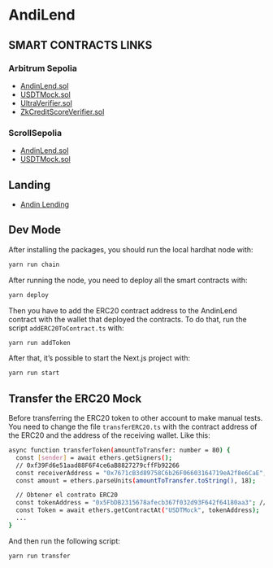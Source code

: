 # AndiLend

## SMART CONTRACTS LINKS

### Arbitrum Sepolia

- [AndinLend.sol](https://sepolia.arbiscan.io/address/0xaD71DC80911e819796C1Fe1dd846c50B53F857D8)
- [USDTMock.sol](https://sepolia.arbiscan.io/address/0x36BfA555569956955380070F7163ecB32950134C)
- [UltraVerifier.sol](https://sepolia.arbiscan.io/address/0x9899698f9D43C816dBa1c3a626eD4206f46d4E19)
- [ZkCreditScoreVerifier.sol](https://sepolia.arbiscan.io/address/0x0Fe23961eed70604397e0c4a4F5F181f6D321539)

### ScrollSepolia

- [AndinLend.sol](https://sepolia.scrollscan.com/address/0xd0fB3F0440eef72547fB0cfd4082D248ab8dc86f#code)
- [USDTMock.sol](https://sepolia.scrollscan.com/address/0xF9C619d863e7838730288C3fbc829658CaFc462c)

## Landing

- [Andin Lending](https://andin-lending.vercel.app)

## Dev Mode

After installing the packages, you should run the local hardhat node with:

```bash
yarn run chain
```

After running the node, you need to deploy all the smart contracts with:

```bash
yarn deploy
```

Then you have to add the ERC20 contract address to the AndinLend contract with the wallet that deployed the contracts. To do that, run the script `addERC20ToContract.ts` with:

```bash
yarn run addToken
```

After that, it’s possible to start the Next.js project with:

```bash
yarn run start
```

## Transfer the ERC20 Mock

Before transferring the ERC20 token to other account to make manual tests. You need to change the file `transferERC20.ts` with the contract address of the ERC20 and the address of the receiving wallet. Like this:

```bash
async function transferToken(amountToTransfer: number = 80) {
  const [sender] = await ethers.getSigners();
  // 0xf39Fd6e51aad88F6F4ce6aB8827279cffFb92266
  const receiverAddress = "0x7671cB3d89758C6b26F06603164719eA2f8e6CaE"; // Wallet address
  const amount = ethers.parseUnits(amountToTransfer.toString(), 18);

  // Obtener el contrato ERC20
  const tokenAddress = "0x5FbDB2315678afecb367f032d93F642f64180aa3"; // ERC20 address
  const Token = await ethers.getContractAt("USDTMock", tokenAddress);
  ...
}
```

And then run the following script:

```bash
yarn run transfer
```
